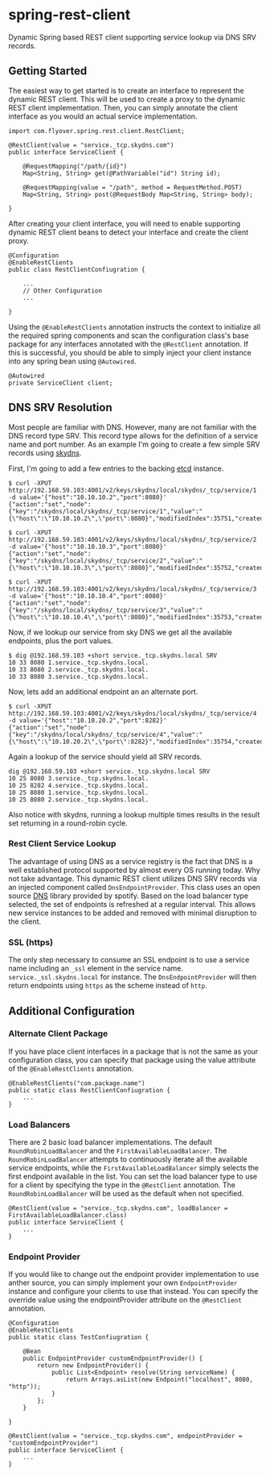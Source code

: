# spring-rest-client
Dynamic Spring based REST client supporting service lookup via DNS SRV records.

## Getting Started
The easiest way to get started is to create an interface to represent the dynamic REST client. This will be used to create a proxy to the dynamic REST client implementation. Then, you can simply annotate the client interface as you would an actual service implementation.

    import com.flyover.spring.rest.client.RestClient;
    
	@RestClient(value = "service._tcp.skydns.com")
	public interface ServiceClient {
	    
	    @RequestMapping("/path/{id}")
    	Map<String, String> get(@PathVariable("id") String id);
    	
    	@RequestMapping(value = "/path", method = RequestMethod.POST)
        Map<String, String> post(@RequestBody Map<String, String> body);
	
	}

After creating your client interface, you will need to enable supporting dynamic REST client beans to detect your interface and create the client proxy.

    @Configuration
    @EnableRestClients
    public class RestClientConfiugration {
        
        ...
        // Other Configuration
        ...
        
    }
    
Using the `@EnableRestClients` annotation instructs the context to initialize all the required spring components and scan the configuration class's base package for any interfaces annotated with the `@RestClient` annotation. If this is successful, you should be able to simply inject your client instance into any spring bean using `@Autowired`.

    @Autowired
    private ServiceClient client;
    
## DNS SRV Resolution
Most people are familiar with DNS. However, many are not familiar with the DNS record type SRV. This record type allows for the definition of a service name and port number. As an example I'm going to create a few simple SRV records using [skydns](https://github.com/skynetservices/skydns).

First, I'm going to add a few entries to the backing [etcd](https://github.com/coreos/etcd) instance.

    $ curl -XPUT http://192.168.59.103:4001/v2/keys/skydns/local/skydns/_tcp/service/1 -d value='{"host":"10.10.10.2","port":8080}'
    {"action":"set","node":{"key":"/skydns/local/skydns/_tcp/service/1","value":"{\"host\":\"10.10.10.2\",\"port\":8080}","modifiedIndex":35751,"createdIndex":35751}}

    $ curl -XPUT http://192.168.59.103:4001/v2/keys/skydns/local/skydns/_tcp/service/2 -d value='{"host":"10.10.10.3","port":8080}'
    {"action":"set","node":{"key":"/skydns/local/skydns/_tcp/service/2","value":"{\"host\":\"10.10.10.3\",\"port\":8080}","modifiedIndex":35752,"createdIndex":35752}}

    $ curl -XPUT http://192.168.59.103:4001/v2/keys/skydns/local/skydns/_tcp/service/3 -d value='{"host":"10.10.10.4","port":8080}'
    {"action":"set","node":{"key":"/skydns/local/skydns/_tcp/service/3","value":"{\"host\":\"10.10.10.4\",\"port\":8080}","modifiedIndex":35753,"createdIndex":35753}}
    
Now, if we lookup our service from sky DNS we get all the available endpoints, plus the port values.

    $ dig @192.168.59.103 +short service._tcp.skydns.local SRV
    10 33 8080 1.service._tcp.skydns.local.
    10 33 8080 2.service._tcp.skydns.local.
    10 33 8080 3.service._tcp.skydns.local.
    
Now, lets add an additional endpoint an an alternate port.

    $ curl -XPUT http://192.168.59.103:4001/v2/keys/skydns/local/skydns/_tcp/service/4 -d value='{"host":"10.10.20.2","port":8282}'
    {"action":"set","node":{"key":"/skydns/local/skydns/_tcp/service/4","value":"{\"host\":\"10.10.20.2\",\"port\":8282}","modifiedIndex":35754,"createdIndex":35754}}
    
Again a lookup of the service should yield all SRV records.

    dig @192.168.59.103 +short service._tcp.skydns.local SRV
    10 25 8080 3.service._tcp.skydns.local.
    10 25 8282 4.service._tcp.skydns.local.
    10 25 8080 1.service._tcp.skydns.local.
    10 25 8080 2.service._tcp.skydns.local.
    
Also notice with skydns, running a lookup multiple times results in the result set returning in a round-robin cycle.

### Rest Client Service Lookup
The advantage of using DNS as a service registry is the fact that DNS is a well established protocol supported by almost every OS running today. Why not take advantage. This dynamic REST client utilizes DNS SRV records via an injected component called `DnsEndpointProvider`. This class uses an open source [DNS](https://github.com/spotify/dns-java) library provided by spotify. Based on the load balancer type selected, the set of endpoints is refreshed at a regular interval. This allows new service instances to be added and removed with minimal disruption to the client.

### SSL (https)
The only step necessary to consume an SSL endpoint is to use a service name including an `_ssl` element in the service name. `service._ssl.skydns.local` for instance. The `DnsEndpointProvider` will then return endpoints using `https` as the scheme instead of `http`.

## Additional Configuration

### Alternate Client Package
If you have place client interfaces in a package that is not the same as your configuration class, you can specify that package using the value attribute of the `@EnableRestClients` annotation.

    @EnableRestClients("com.package.name")
    public static class RestClientConfiugration {
        ...
    }
    
### Load Balancers
There are 2 basic load balancer implementations. The default `RoundRobinLoadBalancer` and the `FirstAvailableLoadBalancer`. The `RoundRobinLoadBalancer` attempts to continuously iterate all the available service endpoints, while the `FirstAvailableLoadBalancer` simply selects the first endpoint available in the list. You can set the load balancer type to use for a client by specifying the type in the `@RestClient` annotation. The `RoundRobinLoadBalancer` will be used as the default when not specified.

    @RestClient(value = "service._tcp.skydns.com", loadBalancer = FirstAvailableLoadBalancer.class)
	public interface ServiceClient {
	    ...
    }
    
### Endpoint Provider
If you would like to change out the endpoint provider implementation to use anther source, you can simply implement your own `EndpointProvider` instance and configure your clients to use that instead. You can specify the override value using the endpointProvider attribute on the `@RestClient` annotation.

    @Configuration
    @EnableRestClients
    public static class TestConfiugration {
        
        @Bean
        public EndpointProvider customEndpointProvider() {
            return new EndpointProvider() {
                public List<Endpoint> resolve(String serviceName) {
                    return Arrays.asList(new Endpoint("localhost", 8080, "http"));
                }
            };
        }
        
    }

    @RestClient(value = "service._tcp.skydns.com", endpointProvider = "customEndpointProvider")
	public interface ServiceClient {
	    ...
    }